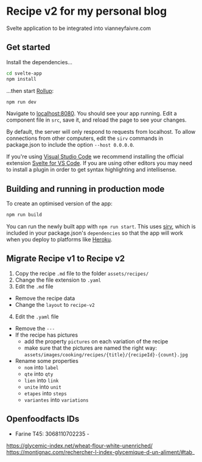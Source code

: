 # Recipe v2 for my personal blog

Svelte application to be integrated into vianneyfaivre.com

## Get started

Install the dependencies...

```bash
cd svelte-app
npm install
```

...then start [Rollup](https://rollupjs.org):

```bash
npm run dev
```

Navigate to [localhost:8080](http://localhost:8080). You should see your app running. Edit a component file in `src`, save it, and reload the page to see your changes.

By default, the server will only respond to requests from localhost. To allow connections from other computers, edit the `sirv` commands in package.json to include the option `--host 0.0.0.0`.

If you're using [Visual Studio Code](https://code.visualstudio.com/) we recommend installing the official extension [Svelte for VS Code](https://marketplace.visualstudio.com/items?itemName=svelte.svelte-vscode). If you are using other editors you may need to install a plugin in order to get syntax highlighting and intellisense.

## Building and running in production mode

To create an optimised version of the app:

```bash
npm run build
```

You can run the newly built app with `npm run start`. This uses [sirv](https://github.com/lukeed/sirv), which is included in your package.json's `dependencies` so that the app will work when you deploy to platforms like [Heroku](https://heroku.com).

## Migrate Recipe v1 to Recipe v2

1. Copy the recipe `.md` file to the folder `assets/recipes/`
2. Change the file extension to `.yaml`
3. Edit the `.md` file
  - Remove the recipe data
  - Change the `layout` to `recipe-v2`
4. Edit the `.yaml` file
  - Remove the `---` 
  - If the recipe has pictures
    - add the property `pictures` on each variation of the recipe
    - make sure that the pictures are named the right way: `assets/images/cooking/recipes/{title}/{recipeId}-{count}.jpg`
  - Rename some properties
    - `nom` into `label`
    - `qte` into `qty`
    - `lien` into `link`
    - `unite` into `unit`
    - `etapes` into `steps`
    - `variantes` into `variations`

## Openfoodfacts IDs

- Farine T45: 3068110702235 - 

https://glycemic-index.net/wheat-flour-white-unenriched/
https://montignac.com/rechercher-l-index-glycemique-d-un-aliment/#tab_